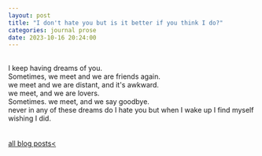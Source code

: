 ```yaml
---
layout: post
title: "I don't hate you but is it better if you think I do?"
categories: journal prose
date: 2023-10-16 20:24:00
---
```

<br>
I keep having dreams of you.  
<br>
Sometimes,  
we meet and we are friends again.  
<br>
we meet and we are distant, and it's awkward.  
<br>
we meet,  
and we are lovers.  
<br>
Sometimes.  
we meet, and we say goodbye.  
<br>
never in any of these dreams do I hate you  
but when I wake up I find myself wishing I did.  
<br>
<!-- how lonely it is, to be a boy. 
how painful, to be called a girl. 
<br>
How much easier it is to pretend that I do, to pretend that I should, than to know that I don't have it in me to be angry with you.   -->
<br>
<br>
<a href="/blog-posts">all blog posts< </a>  
